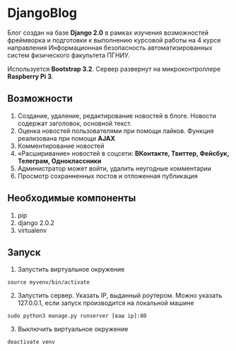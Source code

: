 # DjangoBlog

Блог создан на базе **Django 2.0** в рамках изучения возможностей фреймворка и подготовки к выполнению курсовой работы на 4 курсе направления Информационная безопасность автоматизированных систем физического факультета ПГНИУ.

Используется **Bootstrap 3.2**. Сервер развернут на микроконтроллере **Raspberry Pi 3**.

## Возможности
1. Создание, удаление, редактирование новостей в блоге. Новости содержат заголовок, основной текст.
2. Оценка новостей пользователями при помощи лайков. Функция реализована при помощи **AJAX**
3. Комментирование новостей
4. «Расширивание» новостей в соцсети: **ВКонтакте, Твиттер, Фейсбук, Телеграм, Одноклассники**
4. Администратор может войти, удалить неугодные комментарии
5. Просмотр сохранненных постов и отложенная публикация

## Необходимые компоненты

1. pip
2. django 2.0.2
3. virtualenv

## Запуск
1. Запустить виртуальное окружение
```
source myvenv/bin/activate
```
2. Запустить сервер. Указать IP, выданный роутером. Можно указать 127.0.0.1, если запуск производится на локальной машине
```
sudo python3 manage.py runserver [ваш ip]:80
```
3. Выключить виртуальное окружение
```
deactivate venv
```
